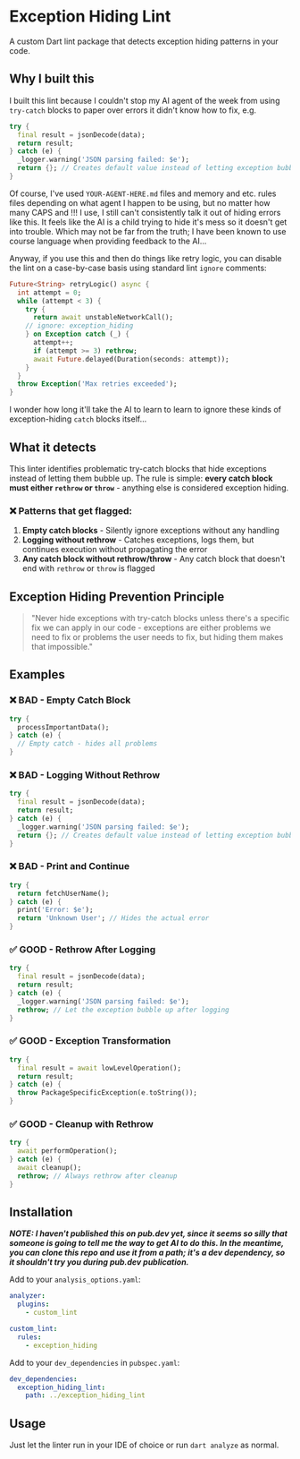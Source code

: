 # Exception Hiding Lint

A custom Dart lint package that detects exception hiding patterns in your code.

## Why I built this

I built this lint because I couldn't stop my AI agent of the week from using
`try-catch` blocks to paper over errors it didn't know how to fix, e.g.

```dart
try {
  final result = jsonDecode(data);
  return result;
} catch (e) {
  _logger.warning('JSON parsing failed: $e');
  return {}; // Creates default value instead of letting exception bubble up
}
```

Of course, I've used `YOUR-AGENT-HERE.md` files and memory and etc. rules files
depending on what agent I happen to be using, but no matter how many CAPS and
!!! I use, I still can't consistently talk it  out of hiding errors like this.
It feels like the AI is a child trying to hide it's mess so it doesn't get into
trouble. Which may not be far from the truth; I have been known to use course
language when providing feedback to the AI...

Anyway, if you use this and then do things like retry logic, you can disable the
lint on a case-by-case basis using standard lint `ignore` comments:

```dart
Future<String> retryLogic() async {
  int attempt = 0;
  while (attempt < 3) {
    try {
      return await unstableNetworkCall();
    // ignore: exception_hiding
    } on Exception catch (_) {
      attempt++;
      if (attempt >= 3) rethrow;
      await Future.delayed(Duration(seconds: attempt));
    }
  }
  throw Exception('Max retries exceeded');
}
```

I wonder how long it'll take the AI to learn to learn to ignore these kinds of
exception-hiding `catch` blocks itself...

## What it detects

This linter identifies problematic try-catch blocks that hide exceptions instead
of letting them bubble up. The rule is simple: **every catch block must either
`rethrow` or `throw`** - anything else is considered exception hiding.

### ❌ Patterns that get flagged:

1. **Empty catch blocks** - Silently ignore exceptions without any handling
2. **Logging without rethrow** - Catches exceptions, logs them, but continues
   execution without propagating the error
3. **Any catch block without rethrow/throw** - Any catch block that doesn't end
   with `rethrow` or `throw` is flagged

## Exception Hiding Prevention Principle

> "Never hide exceptions with try-catch blocks unless there's a specific fix we
> can apply in our code - exceptions are either problems we need to fix or
> problems the user needs to fix, but hiding them makes that impossible."

## Examples

### ❌ BAD - Empty Catch Block

```dart
try {
  processImportantData();
} catch (e) {
  // Empty catch - hides all problems
}
```

### ❌ BAD - Logging Without Rethrow

```dart
try {
  final result = jsonDecode(data);
  return result;
} catch (e) {
  _logger.warning('JSON parsing failed: $e');
  return {}; // Creates default value instead of letting exception bubble up
}
```

### ❌ BAD - Print and Continue

```dart
try {
  return fetchUserName();
} catch (e) {
  print('Error: $e');
  return 'Unknown User'; // Hides the actual error
}
```

### ✅ GOOD - Rethrow After Logging

```dart
try {
  final result = jsonDecode(data);
  return result;
} catch (e) {
  _logger.warning('JSON parsing failed: $e');
  rethrow; // Let the exception bubble up after logging
}
```

### ✅ GOOD - Exception Transformation

```dart
try {
  final result = await lowLevelOperation();
  return result;
} catch (e) {
  throw PackageSpecificException(e.toString());
}
```

### ✅ GOOD - Cleanup with Rethrow

```dart
try {
  await performOperation();
} catch (e) {
  await cleanup();
  rethrow; // Always rethrow after cleanup
}
```

## Installation

***NOTE: I haven't published this on pub.dev yet, since it seems so silly that
someone is going to tell me the way to get AI to do this. In the meantime, you
can clone this repo and use it from a path; it's a dev dependency, so it
shouldn't try you during pub.dev publication.***

Add to your `analysis_options.yaml`:

```yaml
analyzer:
  plugins:
    - custom_lint

custom_lint:
  rules:
    - exception_hiding
```

Add to your `dev_dependencies` in `pubspec.yaml`:

```yaml
dev_dependencies:
  exception_hiding_lint:
    path: ../exception_hiding_lint
```

## Usage

Just let the linter run in your IDE of choice or run `dart analyze` as normal.
